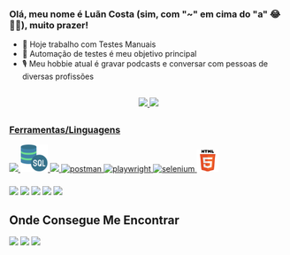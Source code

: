### Olá, meu nome é Luãn Costa (sim, com "~" em cima do "a" 😂🤷‍♂️), muito prazer!

- 🔭 Hoje trabalho com Testes Manuais 
- 🤖 Automação de testes é meu objetivo principal
- 🎙️ Meu hobbie atual é gravar podcasts e conversar com pessoas de diversas profissões

##

<div align="center">
  <a href="https://github.com/LuanMarcosCosta">
  <img height="180em" src="https://github-readme-stats.vercel.app/api?username=LuanMarcosCosta&show_icons=true&theme=dark&include_all_commits=true&count_private=true"/>
  <img height="180em" src="https://github-readme-stats.vercel.app/api/top-langs/?username=LuanMarcosCosta&layout=compact&langs_count=7&theme=dark"/>
</div>

##

### Ferramentas/Linguagens 
<p>
  <img height="50em" src="https://cdn.jsdelivr.net/gh/devicons/devicon/icons/java/java-original-wordmark.svg" />
  <img height="50em" src="https://github.com/edilson-santiago-da-silva/edilson-santiago-da-silva/blob/main/Perfil/Perfil/servidor-sql.png" />
  <img height="50em" src="https://cdn.jsdelivr.net/gh/devicons/devicon/icons/cucumber/cucumber-plain.svg" />
  <img alt="postman" height="40" width="40" src="https://www.svgrepo.com/download/354202/postman-icon.svg">
  <a href="https://playwright.dev/" target=_blank" rel"noreferrer"> <img alt="playwright" height="40" width="40" src="https://seeklogo.com/images/P/playwright-logo-22FA8B9E63-seeklogo.com.png">
  <a href="https://www.selenium.dev/" target=_blank" rel"noreferrer"> <img alt="selenium" height="40" width="40" src="https://upload.wikimedia.org/wikipedia/commons/d/d5/Selenium_Logo.png">
  <a href="https://www.w3.org/html/" target="_blank" rel="noreferrer"> <img src="https://raw.githubusercontent.com/devicons/devicon/master/icons/html5/html5-original-wordmark.svg" alt="html5" width="40" height="40"/> </a>
  
</p>

###

<p>
  <img height="25em" src="https://img.shields.io/badge/-IntelliJ%20-%23525252.svg?style=flat&logo=jetbrains&">
  <img height="25em" src="https://img.shields.io/badge/-Maven%20-%23525252.svg?style=flat&logo=apache-maven&logoColo">
  <img height="25em" src="https://img.shields.io/badge/-Visual%20Studio%20Code%20-%23525252.svg?style=flat&logo=visual-studio-code&logoColor=007ACC&">
  <img height="25em" src="https://img.shields.io/badge/-Git%20-%23525252.svg?style=flat&logo=git&">
  <img height="25em" src="https://img.shields.io/badge/-GitHub%20-%23525252.svg?style=flat&logo=github&">
 </p>
 
 ##
 
 ## Onde Consegue Me Encontrar
 <div>
 <a href="https://www.linkedin.com/in/luancosta23/" target="_blank"><img src="https://img.shields.io/badge/-LinkedIn-%230077B5?style=for-the-badge&logo=linkedin&logoColor=white" target="_blank"></a> 
 <a href = "mailto:luanb07@gmail.com"><img src="https://img.shields.io/badge/Gmail-D14836?style=for-the-badge&logo=gmail&logoColor=white" target="_blank"></a>
 <a href="https://www.instagram.com/luan_costa_21/" target="_blank"><img src="https://img.shields.io/badge/-Instagram-%23E4405F?style=for-the-badge&logo=instagram&logoColor=white" target="_blank"></a>
 </div>
 
 
